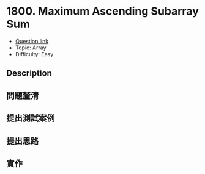 # 1800. Maximum Ascending Subarray Sum

- [Question link](https://leetcode.com/problems/https://leetcode.com/problems/maximum-ascending-subarray-sum)
- Topic: Array
- Difficulty: Easy

## Description



## 問題釐清


## 提出測試案例


## 提出思路


## 實作

